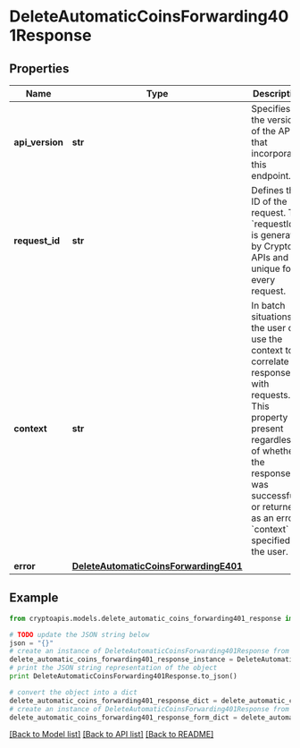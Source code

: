 # DeleteAutomaticCoinsForwarding401Response


## Properties
Name | Type | Description | Notes
------------ | ------------- | ------------- | -------------
**api_version** | **str** | Specifies the version of the API that incorporates this endpoint. | 
**request_id** | **str** | Defines the ID of the request. The &#x60;requestId&#x60; is generated by Crypto APIs and it&#39;s unique for every request. | 
**context** | **str** | In batch situations the user can use the context to correlate responses with requests. This property is present regardless of whether the response was successful or returned as an error. &#x60;context&#x60; is specified by the user. | [optional] 
**error** | [**DeleteAutomaticCoinsForwardingE401**](DeleteAutomaticCoinsForwardingE401.md) |  | 

## Example

```python
from cryptoapis.models.delete_automatic_coins_forwarding401_response import DeleteAutomaticCoinsForwarding401Response

# TODO update the JSON string below
json = "{}"
# create an instance of DeleteAutomaticCoinsForwarding401Response from a JSON string
delete_automatic_coins_forwarding401_response_instance = DeleteAutomaticCoinsForwarding401Response.from_json(json)
# print the JSON string representation of the object
print DeleteAutomaticCoinsForwarding401Response.to_json()

# convert the object into a dict
delete_automatic_coins_forwarding401_response_dict = delete_automatic_coins_forwarding401_response_instance.to_dict()
# create an instance of DeleteAutomaticCoinsForwarding401Response from a dict
delete_automatic_coins_forwarding401_response_form_dict = delete_automatic_coins_forwarding401_response.from_dict(delete_automatic_coins_forwarding401_response_dict)
```
[[Back to Model list]](../README.md#documentation-for-models) [[Back to API list]](../README.md#documentation-for-api-endpoints) [[Back to README]](../README.md)


